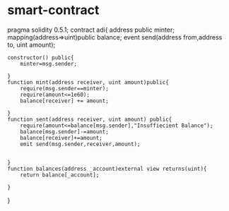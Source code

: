 # smart-contract
pragma solidity 0.5.1;
contract adi{
    address public minter;
    mapping(address=>uint)public balance;
    event send(address from,address to, uint amount);


    constructor() public{
        minter=msg.sender;

    } 
    function mint(address receiver, uint amount)public{
        require(msg.sender==minter);
        require(amount<=1e60);
        balance[receiver] += amount;
            
    }
    function sent(address receiver, uint amount) public{
        require(amount<=balance[msg.sender],"Insuffiecient Balance");
        balance[msg.sender]-=amount;
        balance[receiver]+=amount;
        emit send(msg.sender,receiver,amount);


    }
    function balances(address _account)external view returns(uint){
        return balance[_account];
    
    }
}
